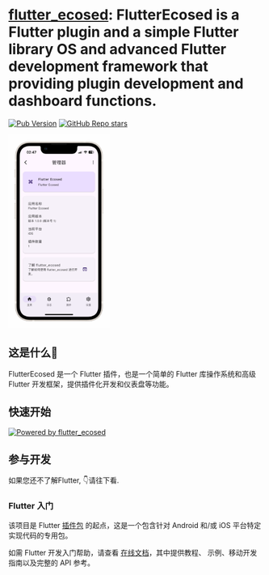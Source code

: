 # [flutter_ecosed](https://pub.dev/packages/flutter_ecosed): FlutterEcosed is a Flutter plugin and a simple Flutter library OS and advanced Flutter development framework that providing plugin development and dashboard functions.

[![Pub Version](https://img.shields.io/pub/v/flutter_ecosed?include_prereleases&style=flat-square&logo=dart&logoColor=white&label=Pub&color=blue)](https://pub.dev/packages/flutter_ecosed)
[![GitHub Repo stars](https://img.shields.io/github/stars/libecosed/flutter_ecosed?style=flat-square&logo=github&label=Stars)](https://github.com/libecosed/flutter_ecosed)




[<img src="https://raw.githubusercontent.com/libecosed/flutter_ecosed/master/screenshot.png" width="200">](https://raw.githubusercontent.com/libecosed/flutter_ecosed/master/screenshot.png)

## 这是什么🤔

FlutterEcosed 是一个 Flutter 插件，也是一个简单的 Flutter 库操作系统和高级 Flutter 开发框架，提供插件化开发和仪表盘等功能。

## 快速开始
[![Powered by flutter_ecosed](https://img.shields.io/badge/Powered_by-flutter__ecosed-deeppink?style=flat-square&logo=flutter)](https://pub.dev/packages/flutter_ecosed)


## 参与开发

如果您还不了解Flutter, 👇请往下看.

### Flutter 入门

该项目是 Flutter
[插件包](https://flutter.dev/developing-packages/)
的起点，这是一个包含针对 Android 和/或 iOS 平台特定实现代码的专用包。

如需 Flutter 开发入门帮助，请查看
[在线文档](https://flutter.dev/docs)，其中提供教程、
示例、移动开发指南以及完整的 API 参考。